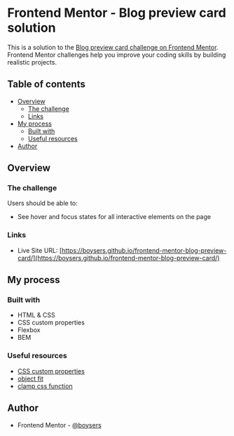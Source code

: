# Frontend Mentor - Blog preview card solution

This is a solution to the [Blog preview card challenge on Frontend Mentor](https://www.frontendmentor.io/challenges/blog-preview-card-ckPaj01IcS). Frontend Mentor challenges help you improve your coding skills by building realistic projects.

## Table of contents

- [Overview](#overview)
  - [The challenge](#the-challenge)
  - [Links](#links)
- [My process](#my-process)
  - [Built with](#built-with)
  - [Useful resources](#useful-resources)
- [Author](#author)

## Overview

### The challenge

Users should be able to:

- See hover and focus states for all interactive elements on the page

### Links

- Live Site URL: [https://boysers.github.io/frontend-mentor-blog-preview-card/](https://boysers.github.io/frontend-mentor-blog-preview-card/)

## My process

### Built with

- HTML & CSS
- CSS custom properties
- Flexbox
- BEM

### Useful resources

- [CSS custom properties](https://developer.mozilla.org/en-US/docs/Web/CSS/Using_CSS_custom_properties)
- [object fit](https://developer.mozilla.org/en-US/docs/Web/CSS/object-fit)
- [clamp css function](https://developer.mozilla.org/fr/docs/Web/CSS/clamp)

## Author

- Frontend Mentor - [@boysers](https://www.frontendmentor.io/profile/boysers)
